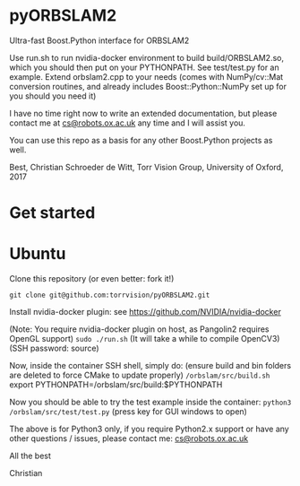 # pyORBSLAM2
Ultra-fast Boost.Python interface for ORBSLAM2

Use run.sh to run nvidia-docker environment to build build/ORBSLAM2.so, which you should then put on your PYTHONPATH.
See test/test.py for an example. Extend orbslam2.cpp to your needs (comes with NumPy/cv::Mat conversion routines, and already includes Boost::Python::NumPy set up for you should you need it)

I have no time right now to write an extended documentation, but please contact me at cs@robots.ox.ac.uk any time and I will assist you.

You can use this repo as a basis for any other Boost.Python projects as well.

Best, Christian Schroeder de Witt, Torr Vision Group, University of Oxford, 2017

# Get started

# Ubuntu 

Clone this repository (or even better: fork it!)

`git clone git@github.com:torrvision/pyORBSLAM2.git`

Install nvidia-docker plugin: see https://github.com/NVIDIA/nvidia-docker

(Note: You require nvidia-docker plugin on host, as Pangolin2 requires OpenGL support)
`sudo ./run.sh`
(It will take a while to compile OpenCV3)
(SSH password: source)

Now, inside the container SSH shell, simply do:
(ensure build and bin folders are deleted to force CMake to update properly)
`/orbslam/src/build.sh`
export PYTHONPATH=/orbslam/src/build:$PYTHONPATH

Now you should be able to try the test example inside the container:
`python3 /orbslam/src/test/test.py`
(press key for GUI windows to open)

The above is for Python3 only, if you require Python2.x support or have any other questions / issues, please contact me: cs@robots.ox.ac.uk

All the best

Christian

